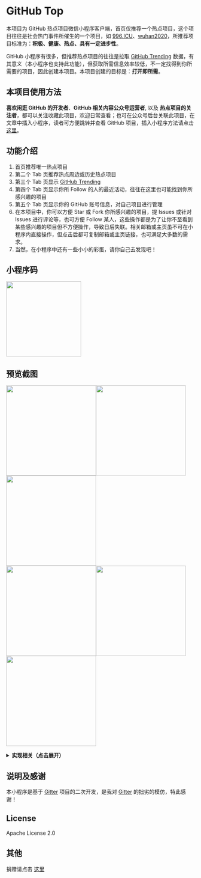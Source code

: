 # GitHub Top

本项目为 GitHub 热点项目微信小程序客户端，首页仅推荐一个热点项目，这个项目往往是社会热门事件所催生的一个项目，如 [996.ICU](https://github.com/996icu/996.ICU)、[wuhan2020](https://github.com/wuhan2020/wuhan2020)，所推荐项目标准为：**积极、健康、热点、具有一定进步性**。

GitHub 小程序有很多，但推荐热点项目的往往是拉取 [GitHub Trending](https://github.com/trending) 数据，有其意义（本小程序也支持此功能），但获取所需信息效率较低，不一定找得到你所需要的项目，因此创建本项目。本项目创建的目标是：**打开即所需**。

## 本项目使用方法

**喜欢闲逛 GitHub 的开发者**、**GitHub 相关内容公众号运营者**, 以及 **热点项目的关注者**，都可以关注收藏此项目，欢迎日常查看；也可在公众号后台关联此项目，在文章中插入小程序，读者可方便跳转并查看 GitHub 项目，插入小程序方法请点击 [这里](https://renyuzhuo.cn/#/issues/48)。

## 功能介绍

1. 首页推荐唯一热点项目
2. 第二个 Tab 页推荐热点周边或历史热点项目
3. 第三个 Tab 页显示 [GitHub Trending](https://github.com/trending)
4. 第四个 Tab 页显示你所 Follow 的人的最近活动，往往在这里也可能找到你所感兴趣的项目
5. 第五个 Tab 页显示你的 GitHub 账号信息，对自己项目进行管理
6. 在本项目中，你可以方便 Star 或 Fork 你所感兴趣的项目，提 Issues 或针对 Issues 进行评论等，也可方便 Follow 某人，这些操作都是为了让你不至看到某些感兴趣的项目但不方便操作，导致日后失联。相关邮箱或主页虽不可在小程序内直接操作，但点击后都可复制邮箱或主页链接，也可满足大多数的需求。
7. 当然，在小程序中还有一些小小的彩蛋，请你自己去发现吧！

## 小程序码

<img width='200' src='https://api.renyuzhuo.cn/code.jpg'>

## 预览截图

<img width='240' src='https://api.renyuzhuo.cn/screenshot/p0.png'><img width='240' src='https://api.renyuzhuo.cn/screenshot/p1.png'><img width='240' src='https://api.renyuzhuo.cn/screenshot/p2.png'><br/><img width='240' src='https://api.renyuzhuo.cn/screenshot/p3.png'><img width='240' src='https://api.renyuzhuo.cn/screenshot/p4.png'><img width='240' src='https://api.renyuzhuo.cn/screenshot/p5.png'>

<details>

<summary><b>实现相关（点击展开）</b></summary>

- GitHub 项目相关实时数据来自 [GitHub API V3](https://developer.github.com/v3/)

- Top 和 History 相关配置来自于本项目 Tag 为 [Top](https://github.com/renyuzhuo/GitHub-Top/issues?q=is%3Aissue+is%3Aopen+label%3ATop) 和 [Hot](https://github.com/renyuzhuo/GitHub-Top/issues?q=is%3Aissue+is%3Aopen+label%3AHot) 的 Issues（原计划用 GitHub Page，但是相应速度有问题，自己搭建服务器维护成本太高，因此最后采用在 Issue 中配置 Json 文件）

- Trending 数据来自 [github-trending-api](https://github.com/huchenme/github-trending-api)

- Markdown 解析采用 [towxml](https://github.com/sbfkcel/towxml) 2.x，暂不考虑升级为 3.x，可能是我使用的问题，3.x 一直有错误，已经提 Issues 给原项目。

- 项目构建采用京东开源项目 [Taro 2.0.2](https://taro.aotu.io/) 版本。

- 无自建云端服务器。

</details>

## 说明及感谢

本小程序是基于 [Gitter](https://github.com/huangjianke/Gitter) 项目的二次开发，是我对 [Gitter](https://github.com/huangjianke/Gitter) 的拙劣的模仿，特此感谢！

## License

Apache License 2.0

## 其他

捐赠请点击 [这里](https://renyuzhuo.cn/donate)

